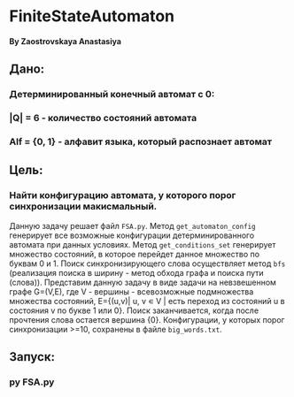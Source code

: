 # FiniteStateAutomaton
#### By Zaostrovskaya Anastasiya


## Дано: 

### Детерминированный конечный автомат с 0:

### |Q| = 6 - количество состояний автомата

### Alf = {0, 1} - алфавит языка, который распознает автомат

## Цель: 
### Найти конфигурацию автомата, у которого порог синхронизации макисмальный.

Данную задачу решает файл `FSA.py`.
Метод `get_automaton_config` генерирует все возможные конфигурации детерминированного автомата при данных условиях.
Метод `get_conditions_set` генерирует множество состояний, в которое перейдет данное множество по буквам 0 и 1.
Поиск синхронизирующего слова осуществляет метод `bfs` (реализация поиска в ширину - метод обхода графа и поиска пути (слова)).
Представим данную задачу в виде задачи на невзвешенном графе G=(V,E), где V - вершины - всевозможные подмножества множества состояний, Е={(u,v)| u, v ∊ V | есть переход из состояний u в состояния v по букве 1 или 0}.
Поиск заканчивается, когда после прочтения слова остается вершина {0}. 
Конфигурации, у которых порог синхронизации >=10, сохранены в файле `big_words.txt`.

## Запуск: 
### py FSA.py

